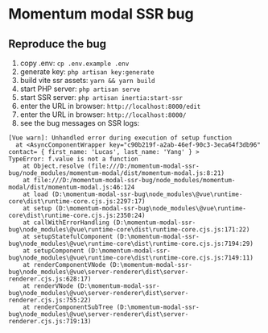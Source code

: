 # Momentum modal SSR bug

## Reproduce the bug

1. copy .env: `cp .env.example .env`
2. generate key: `php artisan key:generate`
3. build vite ssr assets: `yarn && yarn build`
4. start PHP server: `php artisan serve`
5. start SSR server: `php artisan inertia:start-ssr`
6. enter the URL in browser: `http://localhost:8000/edit`
7. enter the URL in browser: `http://localhost:8000/`
8. see the bug messages on SSR logs:

```
[Vue warn]: Unhandled error during execution of setup function 
  at <AsyncComponentWrapper key="c90b219f-a2ab-46ef-90c3-3eca64f3db96" contact= { first_name: 'Lucas', last_name: 'Yang' } >
TypeError: f.value is not a function
    at Object.resolve (file:///D:/momentum-modal-ssr-bug/node_modules/momentum-modal/dist/momentum-modal.js:8:21)
    at file:///D:/momentum-modal-ssr-bug/node_modules/momentum-modal/dist/momentum-modal.js:46:124
    at load (D:\momentum-modal-ssr-bug\node_modules\@vue\runtime-core\dist\runtime-core.cjs.js:2297:17)
    at setup (D:\momentum-modal-ssr-bug\node_modules\@vue\runtime-core\dist\runtime-core.cjs.js:2350:24)
    at callWithErrorHandling (D:\momentum-modal-ssr-bug\node_modules\@vue\runtime-core\dist\runtime-core.cjs.js:171:22)
    at setupStatefulComponent (D:\momentum-modal-ssr-bug\node_modules\@vue\runtime-core\dist\runtime-core.cjs.js:7194:29)
    at setupComponent (D:\momentum-modal-ssr-bug\node_modules\@vue\runtime-core\dist\runtime-core.cjs.js:7149:11)
    at renderComponentVNode (D:\momentum-modal-ssr-bug\node_modules\@vue\server-renderer\dist\server-renderer.cjs.js:628:17)
    at renderVNode (D:\momentum-modal-ssr-bug\node_modules\@vue\server-renderer\dist\server-renderer.cjs.js:755:22)
    at renderComponentSubTree (D:\momentum-modal-ssr-bug\node_modules\@vue\server-renderer\dist\server-renderer.cjs.js:719:13)
```
